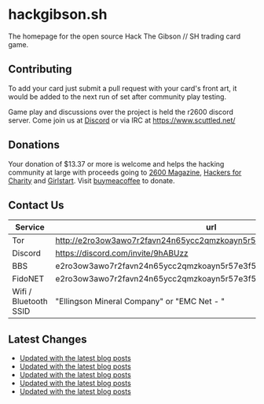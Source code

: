 # hackgibson.sh
The homepage for the open source Hack The Gibson // SH trading card game.


## Contributing

To add your card just submit a pull request with your card's front art, it would be added to the next run of set after community play testing.

Game play and discussions over the project is held the r2600 discord server. Come join us at [Discord](https://discord.com/invite/9hABUzz) or via IRC at https://www.scuttled.net/


## Donations

Your donation of $13.37 or more is welcome and helps the hacking community at large with proceeds going to [2600 Magazine](https://2600.com/), [Hackers for Charity](https://hackersforcharity.org) and [Girlstart](https://girlstart.org).  Visit [buymeacoffee](https://www.buymeacoffee.com/hackgibson.sh) to donate.


## Contact Us

Service | url
-|-
Tor | http://e2ro3ow3awo7r2favn24n65ycc2qmzkoayn5r57e3f56nvjwdcgg32ad.onion
Discord | https://discord.com/invite/9hABUzz
BBS | e2ro3ow3awo7r2favn24n65ycc2qmzkoayn5r57e3f56nvjwdcgg32ad.onion:23
FidoNET | e2ro3ow3awo7r2favn24n65ycc2qmzkoayn5r57e3f56nvjwdcgg32ad.onion:24554
Wifi / Bluetooth SSID | "Ellingson Mineral Company" or "EMC Net - <fidonet address>"

## Latest Changes
<!-- BLOG-POST-LIST:START -->
- [Updated with the latest blog posts](https://github.com/DFW2600/hackgibson.sh/commit/56aafab14ec906365a9790d96f80bb798ea9cd1f)
- [Updated with the latest blog posts](https://github.com/DFW2600/hackgibson.sh/commit/99a13e4f3884c50c391ced7174e11b2ff8a755e0)
- [Updated with the latest blog posts](https://github.com/DFW2600/hackgibson.sh/commit/23d6912ac0756e8bd57a391f0fe93699baff070e)
- [Updated with the latest blog posts](https://github.com/DFW2600/hackgibson.sh/commit/5c99163f54bb325c414c02ffe16c0d5a486724c9)
- [Updated with the latest blog posts](https://github.com/DFW2600/hackgibson.sh/commit/7b8c6d99238a169f23ccbaa8929136ff7a4e5f46)
<!-- BLOG-POST-LIST:END -->
